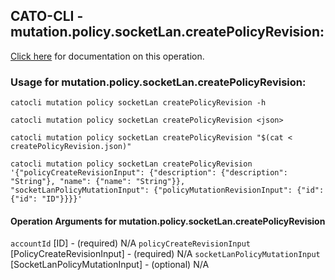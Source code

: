
## CATO-CLI - mutation.policy.socketLan.createPolicyRevision:
[Click here](https://api.catonetworks.com/documentation/#mutation-createPolicyRevision) for documentation on this operation.

### Usage for mutation.policy.socketLan.createPolicyRevision:

`catocli mutation policy socketLan createPolicyRevision -h`

`catocli mutation policy socketLan createPolicyRevision <json>`

`catocli mutation policy socketLan createPolicyRevision "$(cat < createPolicyRevision.json)"`

`catocli mutation policy socketLan createPolicyRevision '{"policyCreateRevisionInput": {"description": {"description": "String"}, "name": {"name": "String"}}, "socketLanPolicyMutationInput": {"policyMutationRevisionInput": {"id": {"id": "ID"}}}}'`

#### Operation Arguments for mutation.policy.socketLan.createPolicyRevision ####
`accountId` [ID] - (required) N/A 
`policyCreateRevisionInput` [PolicyCreateRevisionInput] - (required) N/A 
`socketLanPolicyMutationInput` [SocketLanPolicyMutationInput] - (optional) N/A 
